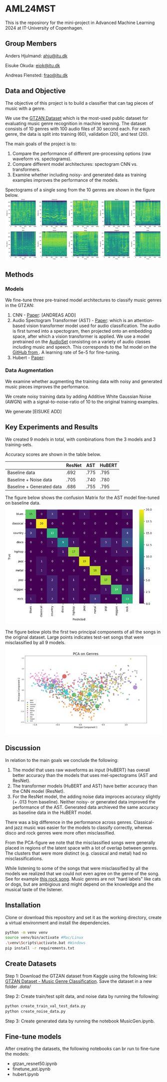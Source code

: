 # AML24MST
This is the reposirory for the mini-project in Advanced Machine Learning 2024 at IT-University of Copenhagen.

## Group Members
Anders Hjulmand: ahju@itu.dk

Eisuke Okuda: eiok@itu.dk  

Andreas Flensted: frao@itu.dk

## Data and Objective
The objective of this project is to build a classifier that can tag pieces of music with a genre. 

We use the [GTZAN Dataset](https://www.kaggle.com/datasets/andradaolteanu/gtzan-dataset-music-genre-classification) which is the most-used public dataset for evaluating music genre recognition in machine learning. The dataset consists of 10 genres with 100 audio files of 30 second each. For each genre, the data is split into training (60), validation (20), and test (20).

The main goals of the project is to:

1. Compare the performance of different pre-processing options (raw waveform vs. spectograms). 
2. Compare different model architectures: spectogram CNN vs. transformers.
3. Examine whether including noisy- and generated data as training examples improves the performance of the models.


Spectograms of a single song from the 10 genres are shown in the figure below. 
![](figures/ast_spectograms.png)


## Methods

### Models

We fine-tune three pre-trained model architectures to classify music genres in the GTZAN:

1. CNN - [Paper](url): [ANDREAS ADD]  
2. Audio Spectogram Transformer (AST) - [Paper](https://arxiv.org/abs/2104.01778): which is an attention-based vision transformer model used for audio classification. The audio is first turned into a spectogram, then projected onto an embedding space, after which a vision transformer is applied. We use a model pretrained on the [AudioSet](https://research.google.com/audioset/) consisting on a variety of audio classes including music and speech. This corresponds to the 1st model on the [GitHub from ](https://github.com/YuanGongND/ast/tree/master?tab=readme-ov-file). A learning rate of 5e-5 for fine-tuning. 
3. Hubert - [Paper](https://arxiv.org/abs/2106.07447): 

### Data Augmentation

We examine whether augmenting the training data with noisy and generated music pieces improves the performance. 

We create noisy training data by adding Additive White Gaussian Noise (AWGN) with a signal-to-noise-ratio of $10$ to the original training examples.

We generate [EISUKE ADD]  


## Key Experiments and Results

We created 9 models in total, with combinations from the 3 models and 3 training-sets.

Accuracy scores are shown in the table below.  

|          | ResNet | AST | HuBERT |
|----------|----------|----------|----------|
| Baseline data             | .692   | .775   | .795   |
| Baseline + Noise data     | .705   | .740   | .780   |
| Baseline + Generated data | .686   | .755   | .795   |


The figure below shows the confusion Matrix for the AST model fine-tuned on baseline data.
![](figures/confusion_plot_baseline_ast.png)


The figure below plots the first two principal components of all the songs in the original dataset. Large points indicates test-set songs that were misclassified by all 9 models. 
![](figures/pca_plot_misclassified.jpg)


## Discussion

In relation to the main goals we conclude the following:

1. The model that uses raw waveforms as input (HuBERT) has overall better accuracy than the models that uses mel-spectograms (AST and ResNet).
2. The transformer models (HuBERT and AST) have better accuracy than the CNN model (ResNet).
3. For the ResNet model, the adding noise data improces accuracy slightly (+ .013 from baseline). Neither noisy- or generated data improved the performance of the AST. Generated data archieved the same accuracy as baseline data in the HuBERT model. 

There was a big difference in the performance across genres. Classical- and jazz music was easier for the models to classify correctly, whereas disco and rock genres were more often misclassified. 

From the PCA-figure we note that the misclassified songs were generally placed in regions of the latent space with a lot of overlap between genres. The clusters that were more distinct (e.g. classical and metal) had no misclassifications. 

While listening to some of the songs that were misclassified by all the models we realized that we could not even agree on the genre of the song. See for example [this rock song](https://jumpshare.com/s/VVWPKtGIc0Pn8y5wtkth). Music genres are not "hard labels" like cats or dogs, but are ambigious and might depend on the knowledge and the musical taste of the listener.


## Installation
Clone or download this repository and set it as the working directory, create a virtual environment and install the dependencies.

```bash
python -m venv venv
source venv/bin/activate #Mac/Linux
.\venv\Scripts\activate.bat #Windows
pip install -r requirements.txt 
```

## Create Datasets

Step 1: Download the GTZAN dataset from Kaggle using the following link:
[GTZAN Dataset - Music Genre Classification](https://www.kaggle.com/datasets/andradaolteanu/gtzan-dataset-music-genre-classification). Save the dataset in a new folder *.data/* 

Step 2: Create train/test split data, and noise data by running the following:
```bash
python create_train_val_test_data.py
python create_noise_data.py
```

Step 3: Create generated data by running the notebook MusicGen.ipynb.

## Fine-tune models

After creating the datasets, the following notebooks can br run to fine-tune the models:

* gtzan_resnet50.ipynb
* finetune_ast.ipynb
* hubert.ipynb





